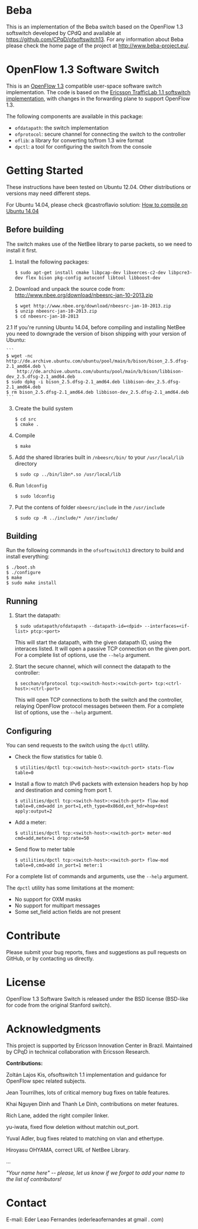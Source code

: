 # Beba


This is an implementation of the Beba switch based on the OpenFlow 1.3 softswitch developed by CPdQ and available at https://github.com/CPqD/ofsoftswitch13. For any information about Beba please check the home page of the project at http://www.beba-project.eu/.


# OpenFlow 1.3 Software Switch

This is an [OpenFlow 1.3][ofp13] compatible user-space software switch implementation. The code is based on the [Ericsson TrafficLab 1.1 softswitch
implementation][ericssonsw11], with changes in the forwarding plane to support
OpenFlow 1.3.

The following components are available in this package:
* `ofdatapath`: the switch implementation
* `ofprotocol`: secure channel for connecting the switch to the controller
* `oflib`: a library for converting to/from 1.3 wire format
* `dpctl`: a tool for configuring the switch from the console

# Getting Started

These instructions have been tested on Ubuntu 12.04. Other distributions or versions may need different steps. 

For Ubuntu 14.04, please check @castroflavio solution:
[How to compile on Ubuntu 14.04][compileubuntu14]

## Before building
The switch makes use of the NetBee library to parse packets, so we need to install it first.

1. Install the following packages:

    ```
    $ sudo apt-get install cmake libpcap-dev libxerces-c2-dev libpcre3-dev flex bison pkg-config autoconf libtool libboost-dev
    ```

2. Download and unpack the source code from: http://www.nbee.org/download/nbeesrc-jan-10-2013.zip

    ```
    $ wget http://www.nbee.org/download/nbeesrc-jan-10-2013.zip
    $ unzip nbeesrc-jan-10-2013.zip
    $ cd nbeesrc-jan-10-2013
    ```
2.1 If you're running Ubuntu 14.04, before compiling and installing NetBee you need to downgrade the version of bison shipping with your version of Ubuntu:

    ```
    $ wget -nc http://de.archive.ubuntu.com/ubuntu/pool/main/b/bison/bison_2.5.dfsg-2.1_amd64.deb \
        http://de.archive.ubuntu.com/ubuntu/pool/main/b/bison/libbison-dev_2.5.dfsg-2.1_amd64.deb
    $ sudo dpkg -i bison_2.5.dfsg-2.1_amd64.deb libbison-dev_2.5.dfsg-2.1_amd64.deb
    $ rm bison_2.5.dfsg-2.1_amd64.deb libbison-dev_2.5.dfsg-2.1_amd64.deb
    ```

3. Create the build system

    ```
    $ cd src
    $ cmake .
    ```

4. Compile

    ```
    $ make
    ```

5. Add the shared libraries built in `/nbeesrc/bin/` to your `/usr/local/lib` directory

    ```
    $ sudo cp ../bin/libn*.so /usr/local/lib
    ```

6. Run `ldconfig`

    ```
    $ sudo ldconfig
    ```

7. Put the contens of folder `nbeesrc/include` in the `/usr/include`

    ```
    $ sudo cp -R ../include/* /usr/include/
    ```

## Building
Run the following commands in the `ofsoftswitch13` directory to build and install everything:

    $ ./boot.sh
    $ ./configure
    $ make
    $ sudo make install

## Running
1. Start the datapath:

    ```
    $ sudo udatapath/ofdatapath --datapath-id=<dpid> --interfaces=<if-list> ptcp:<port>
    ```

    This will start the datapath, with the given datapath ID, using the interaces listed. It will open a passive TCP connection on the given port. For a complete list of options, use the `--help` argument.

2. Start the secure channel, which will connect the datapath to the controller:

    ```
    $ secchan/ofprotocol tcp:<switch-host>:<switch-port> tcp:<ctrl-host>:<ctrl-port>
    ```

    This will open TCP connections to both the switch and the controller, relaying OpenFlow protocol messages between them. For a complete list of options, use the `--help` argument.

## Configuring
You can send requests to the switch using the `dpctl` utility.

* Check the flow statistics for table 0.

    ```
    $ utilities/dpctl tcp:<switch-host>:<switch-port> stats-flow table=0
    ```

* Install a flow to match IPv6 packets with extension headers hop by hop and destination and coming from port 1.

    ```
    $ utilities/dpctl tcp:<switch-host>:<switch-port> flow-mod table=0,cmd=add in_port=1,eth_type=0x86dd,ext_hdr=hop+dest apply:output=2
    ```

* Add a meter:

    ```
    $ utilities/dpctl tcp:<switch-host>:<switch-port> meter-mod cmd=add,meter=1 drop:rate=50
    ```

* Send flow to meter table

    ```
    $ utilities/dpctl tcp:<switch-host>:<switch-port> flow-mod table=0,cmd=add in_port=1 meter:1
    ```

For a complete list of commands and arguments, use the `--help` argument.

The `dpctl` utility has some limitations at the moment:
* No support for OXM masks
* No support for multipart messages
* Some set_field action fields are not present


# Contribute
Please submit your bug reports, fixes and suggestions as pull requests on
GitHub, or by contacting us directly.

# License
OpenFlow 1.3 Software Switch is released under the BSD license (BSD-like for
code from the original Stanford switch).

# Acknowledgments

This project is supported by Ericsson Innovation Center in Brazil.
Maintained by CPqD in technical collaboration with Ericsson Research.

**Contributions:**

Zoltán Lajos Kis, ofsoftswitch 1.1 implementation and guidance for OpenFlow spec related subjects.

Jean Tourrilhes, lots of critical memory bug fixes on table features.

Khai Nguyen Dinh and Thanh Le Dinh, contributions on meter features.

Rich Lane, added the right compiler linker.

yu-iwata, fixed flow deletion without matchin out_port.

Yuval Adler, bug fixes related to matching on vlan and ethertype.

Hiroyasu OHYAMA, correct URL of NetBee Library.

... 

*"Your name here" -- please, let us*
*know if we forgot to add your name to the list of contributors!*

# Contact
E-mail: Eder Leao Fernandes (ederleaofernandes at gmail . com)

[ofp13]: https://www.opennetworking.org/images/stories/downloads/specification/openflow-spec-v1.3.0.pdf
[ericssonsw11]: https://github.com/TrafficLab/of11softswitch
[compileubuntu14]: http://tocai.dia.uniroma3.it/compunet-wiki/index.php/Installing_and_setting_up_OpenFlow_tools
